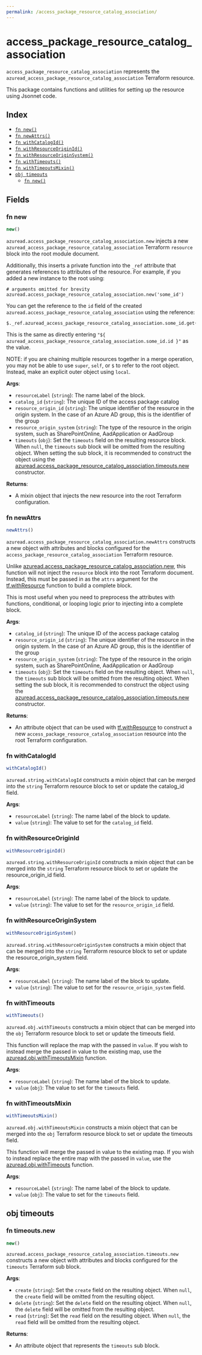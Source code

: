```yaml
---
permalink: /access_package_resource_catalog_association/
---
```


# access_package_resource_catalog_association

`access_package_resource_catalog_association` represents the `azuread_access_package_resource_catalog_association` Terraform resource.



This package contains functions and utilities for setting up the resource using Jsonnet code.


## Index

* [`fn new()`](#fn-new)
* [`fn newAttrs()`](#fn-newattrs)
* [`fn withCatalogId()`](#fn-withcatalogid)
* [`fn withResourceOriginId()`](#fn-withresourceoriginid)
* [`fn withResourceOriginSystem()`](#fn-withresourceoriginsystem)
* [`fn withTimeouts()`](#fn-withtimeouts)
* [`fn withTimeoutsMixin()`](#fn-withtimeoutsmixin)
* [`obj timeouts`](#obj-timeouts)
  * [`fn new()`](#fn-timeoutsnew)

## Fields

### fn new

```ts
new()
```


`azuread.access_package_resource_catalog_association.new` injects a new `azuread_access_package_resource_catalog_association` Terraform `resource`
block into the root module document.

Additionally, this inserts a private function into the `_ref` attribute that generates references to attributes of the
resource. For example, if you added a new instance to the root using:

    # arguments omitted for brevity
    azuread.access_package_resource_catalog_association.new('some_id')

You can get the reference to the `id` field of the created `azuread.access_package_resource_catalog_association` using the reference:

    $._ref.azuread_access_package_resource_catalog_association.some_id.get('id')

This is the same as directly entering `"${ azuread_access_package_resource_catalog_association.some_id.id }"` as the value.

NOTE: if you are chaining multiple resources together in a merge operation, you may not be able to use `super`, `self`,
or `$` to refer to the root object. Instead, make an explicit outer object using `local`.

**Args**:
  - `resourceLabel` (`string`): The name label of the block.
  - `catalog_id` (`string`): The unique ID of the access package catalog
  - `resource_origin_id` (`string`): The unique identifier of the resource in the origin system. In the case of an Azure AD group, this is the identifier of the group
  - `resource_origin_system` (`string`): The type of the resource in the origin system, such as SharePointOnline, AadApplication or AadGroup
  - `timeouts` (`obj`): Set the `timeouts` field on the resulting resource block. When `null`, the `timeouts` sub block will be omitted from the resulting object. When setting the sub block, it is recommended to construct the object using the [azuread.access_package_resource_catalog_association.timeouts.new](#fn-timeoutsnew) constructor.

**Returns**:
- A mixin object that injects the new resource into the root Terraform configuration.


### fn newAttrs

```ts
newAttrs()
```


`azuread.access_package_resource_catalog_association.newAttrs` constructs a new object with attributes and blocks configured for the `access_package_resource_catalog_association`
Terraform resource.

Unlike [azuread.access_package_resource_catalog_association.new](#fn-new), this function will not inject the `resource`
block into the root Terraform document. Instead, this must be passed in as the `attrs` argument for the
[tf.withResource](https://github.com/tf-libsonnet/core/tree/main/docs#fn-withresource) function to build a complete block.

This is most useful when you need to preprocess the attributes with functions, conditional, or looping logic prior to
injecting into a complete block.

**Args**:
  - `catalog_id` (`string`): The unique ID of the access package catalog
  - `resource_origin_id` (`string`): The unique identifier of the resource in the origin system. In the case of an Azure AD group, this is the identifier of the group
  - `resource_origin_system` (`string`): The type of the resource in the origin system, such as SharePointOnline, AadApplication or AadGroup
  - `timeouts` (`obj`): Set the `timeouts` field on the resulting object. When `null`, the `timeouts` sub block will be omitted from the resulting object. When setting the sub block, it is recommended to construct the object using the [azuread.access_package_resource_catalog_association.timeouts.new](#fn-timeoutsnew) constructor.

**Returns**:
  - An attribute object that can be used with [tf.withResource](https://github.com/tf-libsonnet/core/tree/main/docs#fn-withresource) to construct a new `access_package_resource_catalog_association` resource into the root Terraform configuration.


### fn withCatalogId

```ts
withCatalogId()
```

`azuread.string.withCatalogId` constructs a mixin object that can be merged into the `string`
Terraform resource block to set or update the catalog_id field.



**Args**:
  - `resourceLabel` (`string`): The name label of the block to update.
  - `value` (`string`): The value to set for the `catalog_id` field.


### fn withResourceOriginId

```ts
withResourceOriginId()
```

`azuread.string.withResourceOriginId` constructs a mixin object that can be merged into the `string`
Terraform resource block to set or update the resource_origin_id field.



**Args**:
  - `resourceLabel` (`string`): The name label of the block to update.
  - `value` (`string`): The value to set for the `resource_origin_id` field.


### fn withResourceOriginSystem

```ts
withResourceOriginSystem()
```

`azuread.string.withResourceOriginSystem` constructs a mixin object that can be merged into the `string`
Terraform resource block to set or update the resource_origin_system field.



**Args**:
  - `resourceLabel` (`string`): The name label of the block to update.
  - `value` (`string`): The value to set for the `resource_origin_system` field.


### fn withTimeouts

```ts
withTimeouts()
```

`azuread.obj.withTimeouts` constructs a mixin object that can be merged into the `obj`
Terraform resource block to set or update the timeouts field.

This function will replace the map with the passed in `value`. If you wish to instead merge the
passed in value to the existing map, use the [azuread.obj.withTimeoutsMixin](TODO) function.

**Args**:
  - `resourceLabel` (`string`): The name label of the block to update.
  - `value` (`obj`): The value to set for the `timeouts` field.


### fn withTimeoutsMixin

```ts
withTimeoutsMixin()
```

`azuread.obj.withTimeoutsMixin` constructs a mixin object that can be merged into the `obj`
Terraform resource block to set or update the timeouts field.

This function will merge the passed in value to the existing map. If you wish
to instead replace the entire map with the passed in `value`, use the [azuread.obj.withTimeouts](TODO)
function.


**Args**:
  - `resourceLabel` (`string`): The name label of the block to update.
  - `value` (`obj`): The value to set for the `timeouts` field.


## obj timeouts



### fn timeouts.new

```ts
new()
```


`azuread.access_package_resource_catalog_association.timeouts.new` constructs a new object with attributes and blocks configured for the `timeouts`
Terraform sub block.



**Args**:
  - `create` (`string`): Set the `create` field on the resulting object. When `null`, the `create` field will be omitted from the resulting object.
  - `delete` (`string`): Set the `delete` field on the resulting object. When `null`, the `delete` field will be omitted from the resulting object.
  - `read` (`string`): Set the `read` field on the resulting object. When `null`, the `read` field will be omitted from the resulting object.

**Returns**:
  - An attribute object that represents the `timeouts` sub block.
